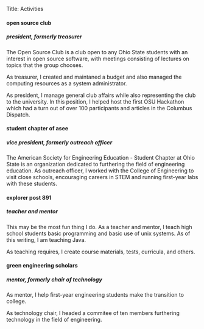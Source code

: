 Title: Activities

#### open source club
##### president, formerly treasurer
The Open Source Club is a club open to any Ohio State students with an interest
in open source software, with meetings consisting of lectures on topics that
the group chooses.

As treasurer, I created and maintaned a budget and also managed the computing
resources as a system administrator.

As president, I manage general club affairs while also representing the club to
the university. In this position, I helped host the first OSU Hackathon which
had a turn out of over 100 participants and articles in the Columbus Dispatch.

#### student chapter of asee
##### vice president, formerly outreach officer
The American Society for Engineering Education - Student Chapter at Ohio State
is an organization dedicated to furthering the field of engineering education.
As outreach officer, I worked with the College of Engineering to visit close
schools, encouraging careers in STEM and running first-year labs with these
students.

#### explorer post 891
##### teacher and mentor
This may be the most fun thing I do. As a teacher and mentor, I teach high school students
basic programming and basic use of unix systems. As of this writing, I am teaching Java.

As teaching requires, I create course materials, tests, curricula, and others.

#### green engineering scholars
##### mentor, formerly chair of technology
As mentor, I help first-year engineering students make the transition to
college.

As technology chair, I headed a commitee of ten members furthering technology
in the field of engineering.
